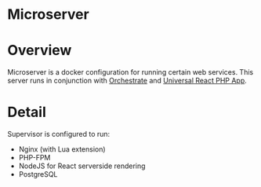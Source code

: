 Microserver
===========

# Overview

Microserver is a docker configuration for running certain web services. This server runs in conjunction with [Orchestrate](https://github.com/ryan-mahoney/orchestrate) and [Universal React PHP App](https://github.com/ryan-mahoney/universal-react-php-app).

# Detail

Supervisor is configured to run:
- Nginx (with Lua extension)
- PHP-FPM
- NodeJS for React serverside rendering
- PostgreSQL
